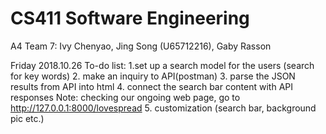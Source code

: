 # CS411 Software Engineering
A4 Team 7: Ivy Chenyao, Jing Song (U65712216), Gaby Rasson

Friday 2018.10.26 To-do list:
1.set up a search model for the users (search for key words)
2. make an inquiry to API(postman)
3. parse the JSON results from API into html
4. connect the search bar content with API responses
Note: checking our ongoing web page, go to  http://127.0.0.1:8000/lovespread
5. customization (search bar, background pic etc.)
    
